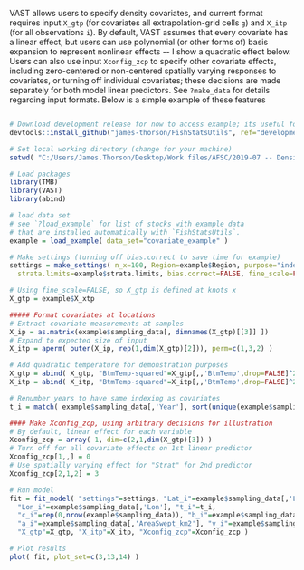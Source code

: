 VAST allows users to specify density covariates, and current format requires input `X_gtp` (for covariates all extrapolation-grid cells `g`) and `X_itp` (for all observations `i`). By default, VAST assumes that every covariate has a linear effect, but users can use polynomial (or other forms of) basis expansion to represent nonlinear effects -- I show a quadratic effect below.  Users can also use input `Xconfig_zcp` to specify other covariate effects, including zero-centered or non-centered spatially varying responses to covariates, or turning off individual covariates;  these decisions are made separately for both model linear predictors. See `?make_data` for details regarding input formats.  Below is a simple example of these features

```R

# Download development release for now to access example; its useful for reproducibility to use a specific release number
devtools::install_github("james-thorson/FishStatsUtils", ref="development")

# Set local working directory (change for your machine)
setwd( "C:/Users/James.Thorson/Desktop/Work files/AFSC/2019-07 -- Density covariate vignette" )

# Load packages
library(TMB)
library(VAST)
library(abind)

# load data set
# see `?load_example` for list of stocks with example data
# that are installed automatically with `FishStatsUtils`.
example = load_example( data_set="covariate_example" )

# Make settings (turning off bias.correct to save time for example)
settings = make_settings( n_x=100, Region=example$Region, purpose="index",
  strata.limits=example$strata.limits, bias.correct=FALSE, fine_scale=FALSE )

# Using fine_scale=FALSE, so X_gtp is defined at knots x
X_gtp = example$X_xtp

##### Format covariates at locations
# Extract covariate measurements at samples
X_ip = as.matrix(example$sampling_data[, dimnames(X_gtp)[[3]] ])
# Expand to expected size of input
X_itp = aperm( outer(X_ip, rep(1,dim(X_gtp)[2])), perm=c(1,3,2) )

# Add quadratic temperature for demonstration purposes
X_gtp = abind( X_gtp, "BtmTemp-squared"=X_gtp[,,'BtmTemp',drop=FALSE]^2, along=3 )
X_itp = abind( X_itp, "BtmTemp-squared"=X_itp[,,'BtmTemp',drop=FALSE]^2, along=3 )

# Renumber years to have same indexing as covariates
t_i = match( example$sampling_data[,'Year'], sort(unique(example$sampling_data[,'Year'])) )

#### Make Xconfig_zcp, using arbitrary decisions for illustration
# By default, linear effect for each variable
Xconfig_zcp = array( 1, dim=c(2,1,dim(X_gtp)[3]) )
# Turn off for all covariate effects on 1st linear predictor
Xconfig_zcp[1,,] = 0
# Use spatially varying effect for "Strat" for 2nd predictor
Xconfig_zcp[2,1,2] = 3

# Run model
fit = fit_model( "settings"=settings, "Lat_i"=example$sampling_data[,'Lat'],
  "Lon_i"=example$sampling_data[,'Lon'], "t_i"=t_i,
  "c_i"=rep(0,nrow(example$sampling_data)), "b_i"=example$sampling_data[,'Catch_KG'],
  "a_i"=example$sampling_data[,'AreaSwept_km2'], "v_i"=example$sampling_data[,'Vessel'],
  "X_gtp"=X_gtp, "X_itp"=X_itp, "Xconfig_zcp"=Xconfig_zcp )

# Plot results
plot( fit, plot_set=c(3,13,14) )
```